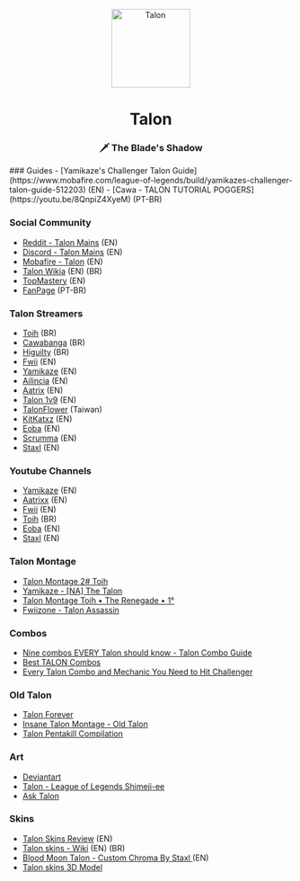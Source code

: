 <p align="center">
<img src="https://a.imagem.app/eJmnY.png" width="140" alt="Talon">
</p>
<h1 align="center">Talon</h1>
<h3 align="center">🗡️ The Blade's Shadow</h3>
<style>
  .markdown-body>*:first-child {
    display: none !important;
}
  </style>
### Guides
  - [Yamikaze's Challenger Talon Guide](https://www.mobafire.com/league-of-legends/build/yamikazes-challenger-talon-guide-512203) (EN)
  - [Cawa - TALON TUTORIAL POGGERS](https://youtu.be/8QnpiZ4XyeM) (PT-BR)
  
### Social Community
  - [Reddit - Talon Mains](https://www.reddit.com/r/Talonmains/) (EN)
  - [Discord - Talon Mains](https://discordapp.com/invite/talonmains) (EN)
  - [Mobafire - Talon](https://www.mobafire.com/league-of-legends/champion/talon-82) (EN)
  - [Talon Wikia](http://leagueoflegends.wikia.com/wiki/Talon) (EN) (BR)
  - [TopMastery](https://championmasterylookup.derpthemeus.com/champion?champion=91) (EN)
  - [FanPage](https://www.facebook.com/MainTalonXD/) (PT-BR)

### Talon Streamers
  - [Toih](https://www.twitch.tv/toih) (BR)
 -  [Cawabanga](https://www.twitch.tv/cawabanga) (BR)
 -  [Higuilty](https://www.twitch.tv/higuilty) (BR)
  - [Fwii](https://www.twitch.tv/fwiizone) (EN)
  - [Yamikaze](https://www.twitch.tv/yamikazexz) (EN)
  - [Ailincia](https://www.twitch.tv/ailincia) (EN)
  - [Aatrix](https://www.twitch.tv/aatrixz) (EN)
  - [Talon 1v9](https://www.twitch.tv/talon1v9) (EN)
  - [TalonFlower](https://www.twitch.tv/talonflower) (Taiwan)
  - [KitKatxz](https://www.twitch.tv/kitkatxz) (EN)
  - [Eoba](https://www.twitch.tv/eoba) (EN)
  - [Scrumma](https://www.twitch.tv/scrummna) (EN)
  - [Staxl](https://www.twitch.tv/staxl) (EN)

### Youtube Channels
- [Yamikaze](https://www.youtube.com/channel/UCYdAkhrbi3KIezU5pKWS-Zg) (EN)
- [Aatrixx](https://www.youtube.com/user/ImShadowzzz) (EN)
- [Fwii](https://www.youtube.com/user/oreoman29) (EN)
- [Toih](https://www.youtube.com/channel/UCfZkigkuJilP01FcDAHM9Ag) (BR)
- [Eoba](https://www.youtube.com/channel/UCLCkXtv4vvbsN9UfxOnzBiQ?sub_confirmation=1) (EN)
- [Staxl](https://www.youtube.com/channel/UCOKFoO64qccHJx_KRmDzMPw) (EN)

### Talon Montage
- [Talon Montage 2# Toih](https://www.youtube.com/watch?v=W1R18ebD-UI)
- [Yamikaze - [NA] The Talon](https://www.youtube.com/watch?v=ZA8SR7tmXcg)
- [Talon Montage Toih • The Renegade • 1°](https://www.youtube.com/watch?v=8r2dLyeI-RI)
- [Fwiizone - Talon Assassin](https://www.youtube.com/watch?v=Zc6yQbCUESM)

### Combos
- [Nine combos EVERY Talon should know - Talon Combo Guide](https://www.youtube.com/watch?v=7zAKXeVIAGI)
- [Best TALON Combos](https://www.youtube.com/watch?v=Us-W3HSbIYI)
- [Every Talon Combo and Mechanic You Need to Hit Challenger](https://www.youtube.com/watch?v=1GIYLmDkQ4o)

### Old Talon
- [Talon Forever](https://www.youtube.com/watch?v=C74HcbhCDgo)
- [Insane Talon Montage - Old Talon](https://www.youtube.com/watch?v=_OqKfOD27Sc)
- [Talon Pentakill Compilation](https://www.youtube.com/watch?v=DkGdBKc4OFU)

### Art
- [Deviantart](https://www.deviantart.com/suburbanno/favourites/)
- [Talon - League of Legends Shimeji-ee](https://www.deviantart.com/ranukki/art/Talon-League-of-Legends-Shimeji-ee-739435790)
- [Ask Talon](http://asktalon.tumblr.com/)


### Skins
- [Talon Skins Review](http://www.strategyzero.com/blog/2012/league-of-legends-talon-skins-review/) (EN)
- [Talon skins - Wiki](http://leagueoflegends.wikia.com/wiki/Talon/Skins) (EN) (BR)
- [Blood Moon Talon - Custom Chroma By Staxl ](https://www.youtube.com/watch?v=87BaV2tez5w) (EN)
- [Talon skins 3D Model](https://teemo.gg/model-viewer?skinid=91001)
